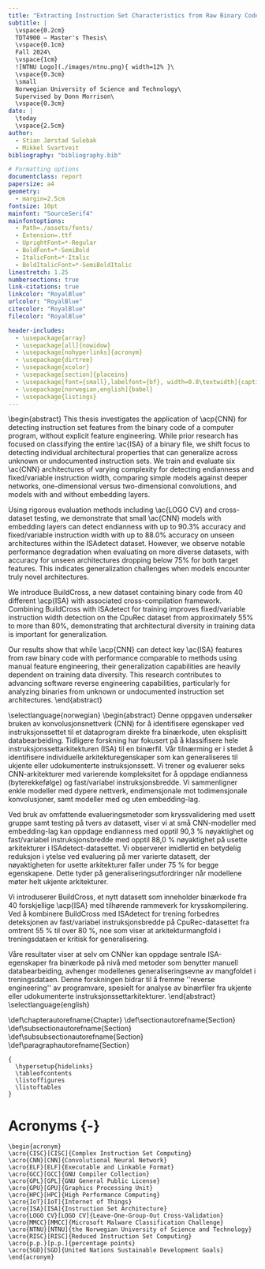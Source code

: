 ```yaml
---
title: "Extracting Instruction Set Characteristics from Raw Binary Code using Convolutional Neural Networks"
subtitle: |
  \vspace{0.2cm}
  TDT4900 – Master's Thesis\
  \vspace{0.1cm}
  Fall 2024\
  \vspace{1cm}
  ![NTNU Logo](./images/ntnu.png){ width=12% }\
  \vspace{0.3cm}
  \small
  Norwegian University of Science and Technology\
  Supervised by Donn Morrison\
  \vspace{0.3cm}
date: |
  \today
  \vspace{2.5cm}
author:
  - Stian Jørstad Sulebak
  - Mikkel Svartveit
bibliography: "bibliography.bib"

# Formatting options
documentclass: report
papersize: a4
geometry:
  - margin=2.5cm
fontsize: 10pt
mainfont: "SourceSerif4"
mainfontoptions:
  - Path=./assets/fonts/
  - Extension=.ttf
  - UprightFont=*-Regular
  - BoldFont=*-SemiBold
  - ItalicFont=*-Italic
  - BoldItalicFont=*-SemiBoldItalic
linestretch: 1.25
numbersections: true
link-citations: true
linkcolor: "RoyalBlue"
urlcolor: "RoyalBlue"
citecolor: "RoyalBlue"
filecolor: "RoyalBlue"

header-includes:
  - \usepackage{array}
  - \usepackage[all]{nowidow}
  - \usepackage[nohyperlinks]{acronym}
  - \usepackage{dirtree}
  - \usepackage{xcolor}
  - \usepackage[section]{placeins}
  - \usepackage[font={small},labelfont={bf}, width=0.8\textwidth]{caption}
  - \usepackage[norwegian,english]{babel}
  - \usepackage{listings}
---
```


<!-- Abstract in English -->

\begin{abstract}
This thesis investigates the application of \acp{CNN} for detecting instruction set features from the binary code of a computer program, without explicit feature engineering. While prior research has focused on classifying the entire \ac{ISA} of a binary file, we shift focus to detecting individual architectural properties that can generalize across unknown or undocumented instruction sets. We train and evaluate six \ac{CNN} architectures of varying complexity for detecting endianness and fixed/variable instruction width, comparing simple models against deeper networks, one-dimensional versus two-dimensional convolutions, and models with and without embedding layers.

Using rigorous evaluation methods including \ac{LOGO CV} and cross-dataset testing, we demonstrate that small \ac{CNN} models with embedding layers can detect endianness with up to 90.3\% accuracy and fixed/variable instruction width with up to 88.0\% accuracy on unseen architectures within the ISAdetect dataset. However, we observe notable performance degradation when evaluating on more diverse datasets, with accuracy for unseen architectures dropping below 75\% for both target features. This indicates generalization challenges when models encounter truly novel architectures.

We introduce BuildCross, a new dataset containing binary code from 40 different \acp{ISA} with associated cross-compilation framework. Combining BuildCross with ISAdetect for training improves fixed/variable instruction width detection on the CpuRec dataset from approximately 55\% to more than 80\%, demonstrating that architectural diversity in training data is important for generalization.

Our results show that while \acp{CNN} can detect key \ac{ISA} features from raw binary code with performance comparable to methods using manual feature engineering, their generalization capabilities are heavily dependent on training data diversity. This research contributes to advancing software reverse engineering capabilities, particularly for analyzing binaries from unknown or undocumented instruction set architectures.
\end{abstract}

<!-- Abstract in Norwegian -->

\selectlanguage{norwegian}
\begin{abstract}
Denne oppgaven undersøker bruken av konvolusjonsnettverk (CNN) for å identifisere egenskaper ved instruksjonssettet til et dataprogram direkte fra binærkode, uten eksplisitt databearbeiding. Tidligere forskning har fokusert på å klassifisere hele instruksjonssettarkitekturen (ISA) til en binærfil. Vår tilnærming er i stedet å identifisere individuelle arkitekturegenskaper som kan generaliseres til ukjente eller udokumenterte instruksjonssett. Vi trener og evaluerer seks CNN-arkitekturer med varierende kompleksitet for å oppdage endianness (byterekkefølge) og fast/variabel instruksjonsbredde. Vi sammenligner enkle modeller med dypere nettverk, endimensjonale mot todimensjonale konvolusjoner, samt modeller med og uten embedding-lag.

Ved bruk av omfattende evalueringsmetoder som kryssvalidering med usett gruppe samt testing på tvers av datasett, viser vi at små CNN-modeller med embedding-lag kan oppdage endianness med opptil 90,3 \% nøyaktighet og fast/variabel instruksjonsbredde med opptil 88,0 \% nøyaktighet på usette arkitekturer i ISAdetect-datasettet. Vi observerer imidlertid en betydelig reduksjon i ytelse ved evaluering på mer varierte datasett, der nøyaktigheten for usette arkitekturer faller under 75 \% for begge egenskapene. Dette tyder på generaliseringsutfordringer når modellene møter helt ukjente arkitekturer.

Vi introduserer BuildCross, et nytt datasett som inneholder binærkode fra 40 forskjellige \acp{ISA} med tilhørende rammeverk for krysskompilering. Ved å kombinere BuildCross med ISAdetect for trening forbedres deteksjonen av fast/variabel instruksjonsbredde på CpuRec-datasettet fra omtrent 55 \% til over 80 \%, noe som viser at arkitekturmangfold i treningsdataen er kritisk for generalisering.

Våre resultater viser at selv om CNNer kan oppdage sentrale ISA-egenskaper fra binærkode på nivå med metoder som benytter manuell databearbeiding, avhenger modellenes generaliseringsevne av mangfoldet i treningsdataen. Denne forskningen bidrar til å fremme ''reverse engineering'' av programvare, spesielt for analyse av binærfiler fra ukjente eller udokumenterte instruksjonssettarkitekturer.
\end{abstract}
\selectlanguage{english}

<!-- Override autoref behavior -->

\def\chapterautorefname{Chapter}
\def\sectionautorefname{Section}
\def\subsectionautorefname{Section}
\def\subsubsectionautorefname{Section}
\def\paragraphautorefname{Section}

<!-- Table of contents, list of figures, list of tables -->

```{=latex}
{
  \hypersetup{hidelinks}
  \tableofcontents
  \listoffigures
  \listoftables
}
```

# Acronyms {-}

```{=latex}
\begin{acronym}
\acro{CISC}[CISC]{Complex Instruction Set Computing}
\acro{CNN}[CNN]{Convolutional Neural Network}
\acro{ELF}[ELF]{Executable and Linkable Format}
\acro{GCC}[GCC]{GNU Compiler Collection}
\acro{GPL}[GPL]{GNU General Public License}
\acro{GPU}[GPU]{Graphics Processing Unit}
\acro{HPC}[HPC]{High Performance Computing}
\acro{IoT}[IoT]{Internet of Things}
\acro{ISA}[ISA]{Instruction Set Architecture}
\acro{LOGO CV}[LOGO CV]{Leave-One-Group-Out Cross-Validation}
\acro{MMCC}[MMCC]{Microsoft Malware Classification Challenge}
\acro{NTNU}[NTNU]{the Norwegian University of Science and Technology}
\acro{RISC}[RISC]{Reduced Instruction Set Computing}
\acro{p.p.}[p.p.]{percentage points}
\acro{SGD}[SGD]{United Nations Sustainable Development Goals}
\end{acronym}
```
